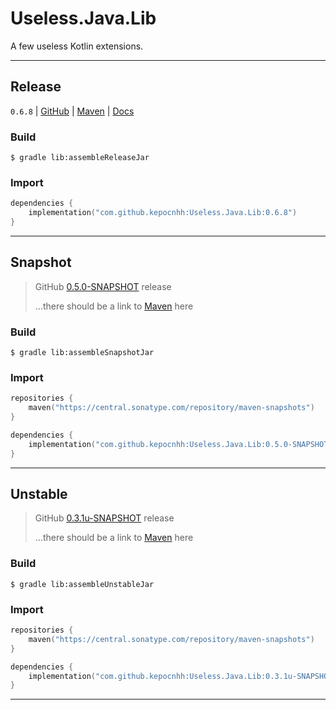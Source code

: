 # Useless.Java.Lib
A few useless Kotlin extensions.

---

## Release

`0.6.8`
| [GitHub](https://github.com/StanleyProjects/Useless.Java.Lib/releases/tag/0.6.8)
| [Maven](https://central.sonatype.com/artifact/com.github.kepocnhh/Useless.Java.Lib/0.6.8)
| [Docs](https://StanleyProjects.github.io/Useless.Java.Lib/docs/0.6.8)

### Build
```
$ gradle lib:assembleReleaseJar
```

### Import
```kotlin
dependencies {
    implementation("com.github.kepocnhh:Useless.Java.Lib:0.6.8")
}
```

---

## Snapshot

> GitHub [0.5.0-SNAPSHOT](https://github.com/StanleyProjects/Useless.Java.Lib/releases/tag/0.5.0-SNAPSHOT) release
>
> ...there should be a link to [Maven](https://central.sonatype.com) here

### Build
```
$ gradle lib:assembleSnapshotJar
```

### Import
```kotlin
repositories {
    maven("https://central.sonatype.com/repository/maven-snapshots")
}

dependencies {
    implementation("com.github.kepocnhh:Useless.Java.Lib:0.5.0-SNAPSHOT")
}
```

---

## Unstable

> GitHub [0.3.1u-SNAPSHOT](https://github.com/StanleyProjects/Useless.Java.Lib/releases/tag/0.3.1u-SNAPSHOT) release
>
> ...there should be a link to [Maven](https://central.sonatype.com) here

### Build
```
$ gradle lib:assembleUnstableJar
```

### Import
```kotlin
repositories {
    maven("https://central.sonatype.com/repository/maven-snapshots")
}

dependencies {
    implementation("com.github.kepocnhh:Useless.Java.Lib:0.3.1u-SNAPSHOT")
}
```

---
